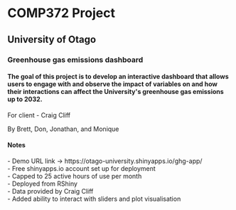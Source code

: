 <h1>COMP372 Project</h1>
<h2>University of Otago</h2>
<h3>Greenhouse gas emissions dashboard</h3>
<h4>The goal of this project is to develop an interactive dashboard that allows users to engage with and observe 
the impact of variables on and how their interactions can affect the University's greenhouse gas emissions up to 2032.</h4>
For client - Craig Cliff

By Brett, Don, Jonathan, and Monique


<h4>Notes</h4>
- Demo URL link -> https://otago-university.shinyapps.io/ghg-app/<br>
- Free shinyapps.io account set up for deployment<br>
- Capped to 25 active hours of use per month<br>
- Deployed from RShiny<br>
- Data provided by Craig Cliff<br>
- Added ability to interact with sliders and plot visualisation<br>

